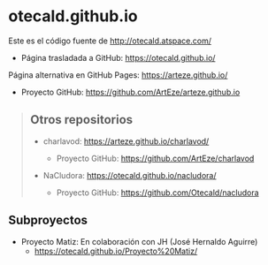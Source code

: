 # otecald.github.io

Este es el código fuente de http://otecald.atspace.com/
- Página trasladada a GitHub: https://otecald.github.io/

Página alternativa en GitHub Pages: https://arteze.github.io/
- Proyecto GitHub: https://github.com/ArtEze/arteze.github.io

> ## Otros repositorios
> - charlavod: https://arteze.github.io/charlavod/
>   - Proyecto GitHub: https://github.com/ArtEze/charlavod
> 
> - NaCludora: https://otecald.github.io/nacludora/
>   - Proyecto GitHub: https://github.com/Otecald/nacludora

## Subproyectos

 - Proyecto Matiz: En colaboración con JH (José Hernaldo Aguirre)
   - https://otecald.github.io/Proyecto%20Matiz/
